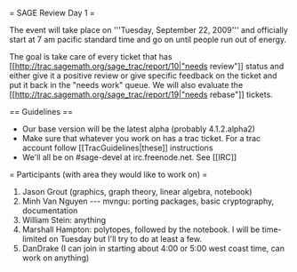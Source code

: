 = SAGE Review Day 1 =

The event will take place on '''Tuesday, September 22, 2009''' and officially start at 7 am pacific standard time and go on until people run out of energy.

The goal is take care of every ticket that has [[http://trac.sagemath.org/sage_trac/report/10|"needs review"]] status and either give it a positive review or give specific feedback on the ticket and put it back in the "needs work" queue.  We will also evaluate the [[http://trac.sagemath.org/sage_trac/report/19|"needs rebase"]] tickets.


== Guidelines ==



 * Our base version will be the latest alpha (probably 4.1.2.alpha2)
 * Make sure that whatever you work on has a trac ticket.  For a trac account follow [[TracGuidelines|these]] instructions
 * We'll all be on #sage-devel at irc.freenode.net.  See [[IRC]]

= Participants (with area they would like to work on) =

 1. Jason Grout (graphics, graph theory, linear algebra, notebook)
 1. Minh Van Nguyen --- mvngu: porting packages, basic cryptography, documentation
 1. William Stein: anything
 1. Marshall Hampton: polytopes, followed by the notebook.  I will be time-limited on Tuesday but I'll try to do at least a few.
 1. DanDrake (I can join in starting about 4:00 or 5:00 west coast time, can work on anything)
